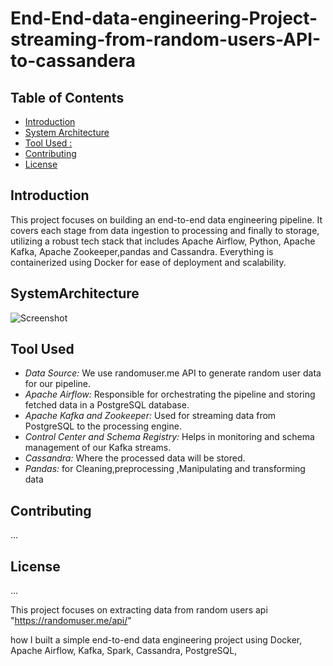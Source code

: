 # End-End-data-engineering-Project-streaming-from-random-users-API-to-cassandera



<!-- TABLE OF CONTENTS -->
## Table of Contents
- [Introduction](#introduction)
- [System Architecture](#SystemArchitecture)
- [Tool Used :](#ToolUsed )
- [Contributing](#contributing)
- [License](#license)
<!-- END OF TABLE OF CONTENTS -->




<a name="introduction"></a>
## Introduction
This project focuses on building an end-to-end data engineering pipeline. It covers each stage from data ingestion to processing and finally to storage, utilizing a robust tech stack that includes Apache Airflow, Python, Apache Kafka, Apache Zookeeper,pandas and Cassandra. Everything is containerized using Docker for ease of deployment and scalability.

<a name="SystemArchitecture"></a>
## SystemArchitecture
![Screenshot](.png)



<a name="ToolUsed "></a>
## Tool Used


- *Data Source:* We use randomuser.me API to generate random user data for our pipeline.
- *Apache Airflow:* Responsible for orchestrating the pipeline and storing fetched data in a PostgreSQL database.
- *Apache Kafka and Zookeeper:* Used for streaming data from PostgreSQL to the processing engine.
- *Control Center and Schema Registry:* Helps in monitoring and schema management of our Kafka streams.
- *Cassandra:* Where the processed data will be stored.
- *Pandas:* for Cleaning,preprocessing ,Manipulating and transforming data

<a name="contributing"></a>
## Contributing
...

<a name="license"></a>
## License
...






This project focuses on extracting data from random users api "https://randomuser.me/api/"
 
 
 
 how I built a simple end-to-end data engineering project using Docker, Apache Airflow, Kafka, Spark, Cassandra, PostgreSQL,

